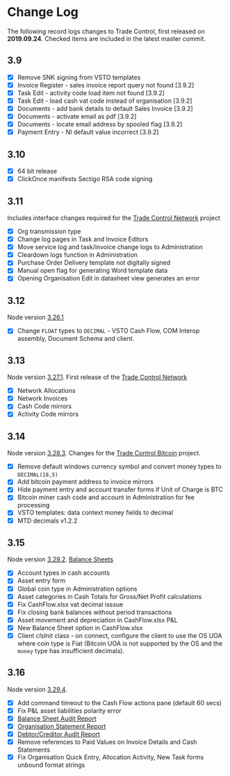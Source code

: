 # Change Log

The following record logs changes to Trade Control, first released on **2019.09.24**. Checked items are included in the latest master commit.

## 3.9

- [x] Remove SNK signing from VSTO templates
- [x] Invoice Register - sales invoice report query not found [3.9.2]
- [x] Task Edit - activity code load item not found [3.9.2]
- [x] Task Edit - load cash vat code instead of organisation [3.9.2]
- [x] Documents - add bank details to default Sales Invoice [3.9.2]
- [x] Documents - activate email as pdf [3.9.2]
- [x] Documents - locate email address by spooled flag [3.9.2]
- [x] Payment Entry - NI default value incorrect [3.9.2] 
 
## 3.10

- [x] 64 bit release 
- [x] ClickOnce manifests Sectigo RSA code signing

## 3.11

Includes interface changes required for the [Trade Control Network](https://github.com/tradecontrol/tc-network) project

- [x] Org transmission type
- [x] Change log pages in Task and Invoice Editors 
- [x] Move service log and task/invoice change logs to Administration
- [x] Cleardown logs function in Administration
- [x] Purchase Order Delivery template not digitally signed
- [x] Manual open flag for generating Word template data
- [x] Opening Organisation Edit in datasheet view generates an error

## 3.12

Node version [3.26.1](https://github.com/tradecontrol/tc-nodecore)

- [x] Change ```FLOAT``` types to ```DECIMAL``` - VSTO Cash Flow, COM Interop assembly, Document Schema and client.

## 3.13

Node version [3.27.1](https://github.com/tradecontrol/tc-nodecore). First release of the [Trade Control Network](https://github.com/tradecontrol/tc-network)

- [x] Network Allocations
- [x] Network Invoices
- [x] Cash Code mirrors
- [x] Activity Code mirrors

## 3.14

Node version [3.28.3](https://github.com/tradecontrol/tc-nodecore). Changes for the [Trade Control Bitcoin](https://github.com/tradecontrol/tc-bitcoin) project.

- [x] Remove default windows currency symbol and convert money types to ```DECIMAL(18,5)```
- [x] Add bitcoin payment address to invoice mirrors
- [x] Hide payment entry and account transfer forms if Unit of Charge is BTC
- [x] Bitcoin miner cash code and account in Administration for fee processing
- [x] VSTO templates: data context money fields to decimal
- [x] MTD decimals v1.2.2

## 3.15

Node version [3.29.2](https://github.com/tradecontrol/tc-nodecore). [Balance Sheets](docs/tc_demo_balance_sheets.md)

- [x] Account types in cash accounts
- [x] Asset entry form
- [x] Global coin type in Administration options
- [x] Asset categories in Cash Totals for Gross/Net Profit calculations
- [x] Fix CashFlow.xlsx vat decimal isssue
- [x] Fix closing bank balances without period transactions
- [x] Asset movement and depreciation in CashFlow.xlsx P&L 
- [x] New Balance Sheet option in CashFlow.xlsx
- [x] Client _clsInit_ class - on connect, configure the client to use the OS UOA where coin type is Fiat (Bitcoin UOA is not supported by the OS and the ```money``` type has insufficient decimals).

## 3.16

Node version [3.29.4](https://github.com/tradecontrol/tc-nodecore). 

- [x] Add command timeout to the Cash Flow actions pane (default 60 secs)
- [x] Fix P&L asset liabilities polarity error
- [x] [Balance Sheet Audit Report](docs/Org_BalanceSheetAudit.pdf) 
- [x] [Organisation Statement Report](docs/Org_Statement.pdf)
- [x] [Debtor/Creditor Audit Report](docs/Org_AssetStatementAudit.pdf)
- [x] Remove references to Paid Values on Invoice Details and Cash Statements
- [x] Fix Organisation Quick Entry, Allocation Activity, New Task forms unbound format strings
